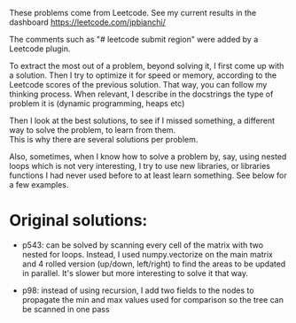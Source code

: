 These problems come from Leetcode.
See my current results in the dashboard https://leetcode.com/jpbianchi/

The comments such as "# leetcode submit region" were added by a Leetcode plugin.

To extract the most out of a problem, beyond solving it, I first come up with a solution.
Then I try to optimize it for speed or memory, according to the Leetcode scores of the previous solution.
That way, you can follow my thinking process.
When relevant, I describe in the docstrings the type of problem it is (dynamic programming, heaps etc)

Then I look at the best solutions, to see if I missed something, a different way to solve the problem, to learn from them.  
This is why there are several solutions per problem.  

Also, sometimes, when I know how to solve a problem by, say, using nested loops which is not very interesting, I try to use new libraries, or libraries functions I had never used before to at least learn something. See below for a few examples.

Original solutions:
===================

- p543: can be solved by scanning every cell of the matrix with two nested for loops.
Instead, I used numpy.vectorize on the main matrix and 4 rolled version (up/down, left/right) to find the areas to be updated in parallel. It's slower but more interesting to solve it that way.

- p98: instead of using recursion, I add two fields to the nodes to propagate the min and max values
       used for comparison so the tree can be scanned in one pass